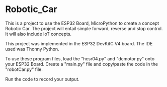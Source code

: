 # Robotic_Car
This is a project to use the ESP32 Board, MicroPython to create a concept Robotic Car. 
The project will entail simple forward, reverse and stop control. It will also include IoT concepts.

This project was implemented in the ESP32 DevKitC V4 board.
The IDE used was Thonny Python.

To use these program files, load the "hcsr04.py" and "dcmotor.py" onto your ESP32 Board.
Create a "main.py" file and copy/paste the code in the "robotCar.py" file.

Run the code to record your output.
